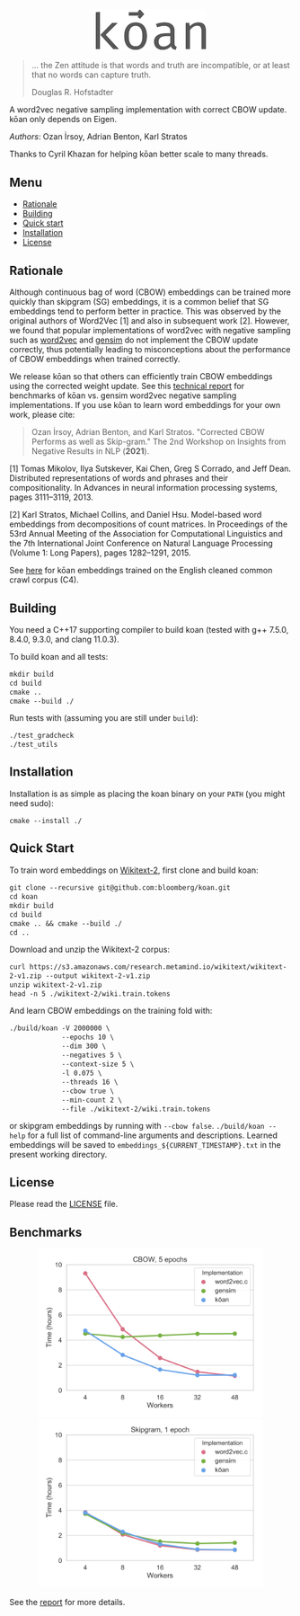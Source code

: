 <p align="center"><img src="koan.png" width="200"></p>

> ... the Zen attitude is that words and truth are incompatible, or at least that no words can capture truth.
> 
> Douglas R. Hofstadter

A word2vec negative sampling implementation with correct CBOW update. kōan only depends on Eigen.

_Authors_: Ozan İrsoy, Adrian Benton, Karl Stratos

Thanks to Cyril Khazan for helping kōan better scale to many threads.

## Menu

- [Rationale](#rationale)
- [Building](#building)
- [Quick start](#quick-start)
- [Installation](#installation)
- [License](#license)

## Rationale

Although continuous bag of word (CBOW) embeddings can be trained more quickly than skipgram (SG) embeddings, it is a common belief that SG embeddings tend to perform better in practice. This was observed by the original authors of Word2Vec [1] and also in subsequent work [2].  However, we found that popular implementations of word2vec with negative sampling such as [word2vec](https://github.com/tmikolov/word2vec/) and [gensim](https://github.com/RaRe-Technologies/gensim/) do not implement the CBOW update correctly, thus potentially leading to misconceptions about the performance of CBOW embeddings when trained correctly.

We release kōan so that others can efficiently train CBOW embeddings using the corrected weight update. See this [technical report](https://arxiv.org/abs/2012.15332) for benchmarks of kōan vs. gensim word2vec negative sampling implementations.  If you use kōan to learn word embeddings for your own work, please cite:

> Ozan İrsoy, Adrian Benton, and Karl Stratos. "Corrected CBOW Performs as well as Skip-gram." The 2nd Workshop on Insights from Negative Results in NLP (__2021__).

[1] Tomas Mikolov, Ilya Sutskever, Kai Chen, Greg S Corrado, and Jeff Dean. Distributed representations of words and phrases and their compositionality. In Advances in neural information processing systems, pages 3111–3119, 2013.

[2] Karl Stratos, Michael Collins, and Daniel Hsu. Model-based word embeddings from decompositions of count matrices. In Proceedings of the 53rd Annual Meeting of the Association for Computational Linguistics and the 7th International Joint Conference on Natural Language Processing
(Volume 1: Long Papers), pages 1282–1291, 2015.

See [here](https://doi.org/10.5281/zenodo.5542319) for kōan embeddings trained on the English cleaned common crawl corpus (C4).

## Building

You need a C++17 supporting compiler to build koan (tested with g++ 7.5.0, 8.4.0, 9.3.0, and clang 11.0.3).

To build koan and all tests:
```
mkdir build
cd build
cmake ..
cmake --build ./
```

Run tests with (assuming you are still under `build`):
```
./test_gradcheck
./test_utils
```

## Installation

Installation is as simple as placing the koan binary on your `PATH`
(you might need sudo):

```
cmake --install ./
```

## Quick Start

To train word embeddings on [Wikitext-2](https://blog.einstein.ai/the-wikitext-long-term-dependency-language-modeling-dataset/), first clone and build koan:

```
git clone --recursive git@github.com:bloomberg/koan.git
cd koan
mkdir build
cd build
cmake .. && cmake --build ./
cd ..
```

Download and unzip the Wikitext-2 corpus:

```
curl https://s3.amazonaws.com/research.metamind.io/wikitext/wikitext-2-v1.zip --output wikitext-2-v1.zip
unzip wikitext-2-v1.zip
head -n 5 ./wikitext-2/wiki.train.tokens
```

And learn CBOW embeddings on the training fold with:

```
./build/koan -V 2000000 \
             --epochs 10 \
             --dim 300 \
             --negatives 5 \
             --context-size 5 \
             -l 0.075 \
             --threads 16 \
             --cbow true \
             --min-count 2 \
             --file ./wikitext-2/wiki.train.tokens
```

or skipgram embeddings by running with `--cbow false`. `./build/koan --help` for a full list of command-line arguments and descriptions.  Learned embeddings will be saved to `embeddings_${CURRENT_TIMESTAMP}.txt` in the present working directory.

## License

Please read the [LICENSE](LICENSE) file.

## Benchmarks

<p align="center"><img src="word2vec_train_times_cbow.png" width="400"><img src="word2vec_train_times_sg.png" width="400"></p>

See the [report](https://arxiv.org/abs/2012.15332) for more details.
